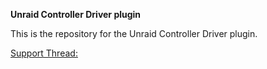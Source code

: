 **Unraid Controller Driver plugin**

This is the repository for the Unraid Controller Driver plugin.

[Support Thread:](https://forums.unraid.net/topic/)